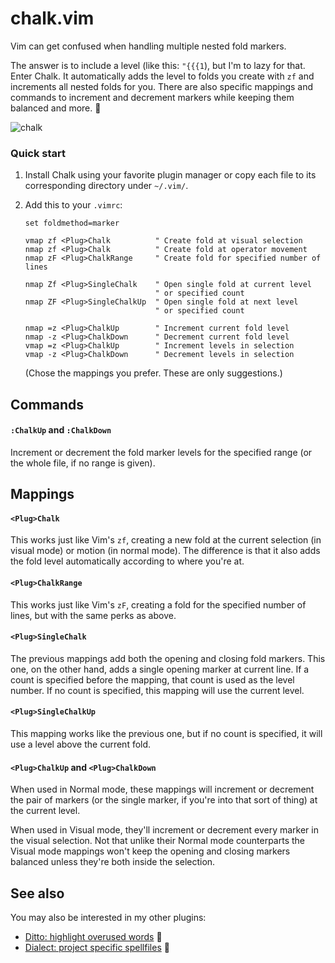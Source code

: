 # chalk.vim

Vim can get confused when handling multiple nested fold markers.

The answer is to include a level (like this: `"{{{1`), but I'm to lazy for that. Enter Chalk. It automatically adds the level to folds you create with `zf` and increments all nested folds for you. There are also specific mappings and commands to increment and decrement markers while keeping them balanced and more. :tada:

![chalk](http://i.imgur.com/8X3Oljm.gif)


### Quick start

1. Install Chalk using your favorite plugin manager or copy each file to its corresponding directory under `~/.vim/`.

2. Add this to your `.vimrc`:

    ```vim
    set foldmethod=marker

    vmap zf <Plug>Chalk          " Create fold at visual selection
    nmap zf <Plug>Chalk          " Create fold at operator movement
    nmap zF <Plug>ChalkRange     " Create fold for specified number of lines

    nmap Zf <Plug>SingleChalk    " Open single fold at current level
                                 " or specified count
    nmap ZF <Plug>SingleChalkUp  " Open single fold at next level
                                 " or specified count

    nmap =z <Plug>ChalkUp        " Increment current fold level
    nmap -z <Plug>ChalkDown      " Decrement current fold level
    vmap =z <Plug>ChalkUp        " Increment levels in selection
    vmap -z <Plug>ChalkDown      " Decrement levels in selection
    ```

    (Chose the mappings you prefer. These are only suggestions.)


## Commands

#### `:ChalkUp` and `:ChalkDown`

Increment or decrement the fold marker levels for the specified range (or the whole file, if no range is given).


## Mappings

#### `<Plug>Chalk`

This works just like Vim's `zf`, creating a new fold at the current selection (in visual mode) or motion (in normal mode). The difference is that it also adds the fold level automatically according to where you're at.

#### `<Plug>ChalkRange`

This works just like Vim's `zF`, creating a fold for the specified number of lines, but with the same perks as above.

#### `<Plug>SingleChalk`

The previous mappings add both the opening and closing fold markers. This one, on the other hand, adds a single opening marker at current line. If a count is specified before the mapping, that count is used as the level number. If no count is specified, this mapping will use the current level.

#### `<Plug>SingleChalkUp`

This mapping works like the previous one, but if no count is specified, it will use a level above the current fold.

#### `<Plug>ChalkUp` and `<Plug>ChalkDown`

When used in Normal mode, these mappings will increment or decrement the pair of markers (or the single marker, if you're into that sort of thing) at the current level.

When used in Visual mode, they'll increment or decrement every marker in the visual selection. Not that unlike their Normal mode counterparts the Visual mode mappings won't keep the opening and closing markers balanced unless they're both inside the selection.


## See also

You may also be interested in my other plugins:

- [Ditto: highlight overused words](https://github.com/dbmrq/vim-ditto) :speak_no_evil:
- [Dialect: project specific spellfiles](https://github.com/dbmrq/vim-dialect) :speech_balloon:


